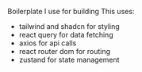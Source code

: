 Boilerplate I use for building
This uses:
- tailwind and shadcn for styling
- react query for data fetching
- axios for api calls
- react router dom for routing
- zustand for state management
